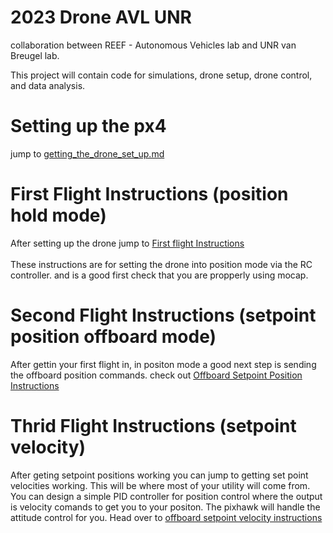 # 2023 Drone AVL UNR
collaboration between REEF - Autonomous Vehicles lab and UNR van Breugel lab.

This project will contain code for simulations, drone setup, drone control, and data analysis.

# Setting up the px4
jump to [getting_the_drone_set_up.md](https://github.com/Alopez6991/2023_Drone_AVL_UNR/blob/main/getting_the_drone_set_up.md)

# First Flight Instructions (position hold mode)
After setting up the drone jump to [First flight Instructions](https://github.com/Alopez6991/2023_Drone_AVL_UNR/blob/main/First_Flight_Instructions.md)\
\
These instructions are for setting the drone into position mode via the RC controller. and is a good first check that you are propperly using mocap. 

# Second Flight Instructions (setpoint position offboard mode)
After gettin your first flight in, in positon mode a good next step is sending the offboard position commands. check out [Offboard Setpoint Position Instructions](https://github.com/Alopez6991/2023_Drone_AVL_UNR/blob/main/Offboard_Setpoint_Position_Instructions.md) 

# Thrid Flight Instructions (setpoint velocity)
After geting setpoint positions working you can jump to getting set point velocities working. This will be where most of your utility will come from. You can design a simple PID controller for position control where the output is velocity comands to get you to your positon. The pixhawk will handle the attitude control for you. Head over to [offboard setpoint velocity instructions](https://github.com/Alopez6991/2023_Drone_AVL_UNR/blob/main/offboard_setpoint_velocity_instructions.md)

